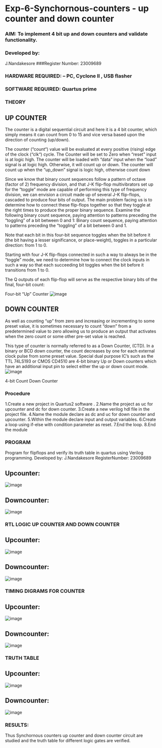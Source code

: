 # Exp-6-Synchornous-counters - up counter and down counter 
### AIM: To implement 4 bit up and down counters and validate  functionality.
### Developed by:
J.Nandakesore
###Register Number:
23009689
### HARDWARE REQUIRED:  – PC, Cyclone II , USB flasher
### SOFTWARE REQUIRED:   Quartus prime
### THEORY 

## UP COUNTER 
The counter is a digital sequential circuit and here it is a 4 bit counter, which simply means it can count from 0 to 15 and vice versa based upon the direction of counting (up/down). 

The counter (“count“) value will be evaluated at every positive (rising) edge of the clock (“clk“) cycle.
The Counter will be set to Zero when “reset” input is at logic high.
The counter will be loaded with “data” input when the “load” signal is at logic high. Otherwise, it will count up or down.
The counter will count up when the “up_down” signal is logic high, otherwise count down

Since we know that binary count sequences follow a pattern of octave (factor of 2) frequency division, and that J-K flip-flop multivibrators set up for the “toggle” mode are capable of performing this type of frequency division, we can envision a circuit made up of several J-K flip-flops, cascaded to produce four bits of output.
The main problem facing us is to determine how to connect these flip-flops together so that they toggle at the right times to produce the proper binary sequence.
Examine the following binary count sequence, paying attention to patterns preceding the “toggling” of a bit between 0 and 1:
Binary count sequence, paying attention to patterns preceding the “toggling” of a bit between 0 and 1.

Note that each bit in this four-bit sequence toggles when the bit before it (the bit having a lesser significance, or place-weight), toggles in a particular direction: from 1 to 0.



 
 

Starting with four J-K flip-flops connected in such a way to always be in the “toggle” mode, we need to determine how to connect the clock inputs in such a way so that each succeeding bit toggles when the bit before it transitions from 1 to 0.

The Q outputs of each flip-flop will serve as the respective binary bits of the final, four-bit count:

 
 

Four-bit “Up” Counter
![image](https://user-images.githubusercontent.com/36288975/169644758-b2f4339d-9532-40c5-af40-8f4f8c942e2c.png)



## DOWN COUNTER 

As well as counting “up” from zero and increasing or incrementing to some preset value, it is sometimes necessary to count “down” from a predetermined value to zero allowing us to produce an output that activates when the zero count or some other pre-set value is reached.

This type of counter is normally referred to as a Down Counter, (CTD). In a binary or BCD down counter, the count decreases by one for each external clock pulse from some preset value. Special dual purpose IC’s such as the TTL 74LS193 or CMOS CD4510 are 4-bit binary Up or Down counters which have an additional input pin to select either the up or down count mode.
![image](https://user-images.githubusercontent.com/36288975/169644844-1a14e123-7228-4ed8-81a9-eb937dff4ac8.png)


4-bit Count Down Counter
### Procedure
1.Create a new project in Quartus2 software .
2.Name the project as uc for upcounter and dc for down counter.
3.Create a new verilog hdl file in the project file.
4.Name the module declare as dc and uc for down counter and upcounter.
5.Within the module declare input and output variables.
6.Create a loop using if-else with condition parameter as reset.
7.End the loop.
8.End the module


### PROGRAM 

Program for flipflops  and verify its truth table in quartus using Verilog programming.
Developed by: J.Nandakesore
RegisterNumber: 23009689 
 ## Upcounter:

 ![image](https://github.com/Nandakesore0210/Exp-7-Synchornous-counters-/assets/149365088/a4cd694e-a1da-423a-8390-9502aaef5f24)

## Downcounter:

![image](https://github.com/Nandakesore0210/Exp-7-Synchornous-counters-/assets/149365088/e03351ea-b3a2-4617-98ee-38ffc5f28c1b)

### RTL LOGIC UP COUNTER AND DOWN COUNTER  

## Upcounter:

![image](https://github.com/Nandakesore0210/Exp-7-Synchornous-counters-/assets/149365088/68e39fd6-335a-430b-a814-f74172ab10cb)

## Downcounter:

![image](https://github.com/Nandakesore0210/Exp-7-Synchornous-counters-/assets/149365088/55e1c5d0-4312-404d-a601-76e07e0f1c44)

### TIMING DIGRAMS FOR COUNTER  

## Upcounter:

![image](https://github.com/Nandakesore0210/Exp-7-Synchornous-counters-/assets/149365088/1c5f5a9c-9729-473e-bf10-4a76f60075e0)

## Downcounter:

![image](https://github.com/Nandakesore0210/Exp-7-Synchornous-counters-/assets/149365088/cad43aa5-0d84-4d8f-a255-30951571dbc1)

### TRUTH TABLE

## Upcounter:

![image](https://github.com/Nandakesore0210/Exp-7-Synchornous-counters-/assets/149365088/7131031f-c9d8-40ac-a2e6-e1bd0941031c)

## Downcounter:

![image](https://github.com/Nandakesore0210/Exp-7-Synchornous-counters-/assets/149365088/c97ec5c6-59fe-44e8-b723-575db54947ac)

### RESULTS:

Thus Synchornous counters up counter and down counter circuit are studied and the truth table for different logic gates are verified.
